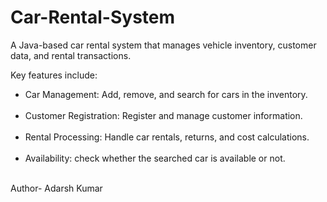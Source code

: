 # Car-Rental-System
A Java-based car rental system that manages vehicle inventory, customer data, and rental transactions.
<br>
<dl></dl>
Key features include:  
<br>
<ul>
<li>Car Management: Add, remove, and search for cars in the inventory.</li>
<br>
<li>Customer Registration: Register and manage customer information.</li>
<br>
<li>Rental Processing: Handle car rentals, returns, and cost calculations.</li>
<br>
  <li>Availability: check whether the searched car is available or not.</li>
</ul>
</dl>
<br>
Author- Adarsh Kumar
